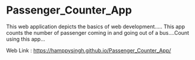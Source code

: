 # Passenger_Counter_App
This web application depicts the basics of web development.....
This app counts the number of passenger coming in and going out of a bus....Count using this app...

Web Link : https://hamppysingh.github.io/Passenger_Counter_App/
